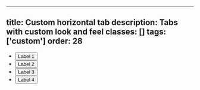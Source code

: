 <!--
 *              © 2025 Visa
 *
 * Licensed under the Apache License, Version 2.0 (the "License");
 * you may not use this file except in compliance with the License.
 * You may obtain a copy of the License at
 *
 *         http://www.apache.org/licenses/LICENSE-2.0
 *
 * Unless required by applicable law or agreed to in writing, software
 * distributed under the License is distributed on an "AS IS" BASIS,
 * WITHOUT WARRANTIES OR CONDITIONS OF ANY KIND, either express or implied.
 * See the License for the specific language governing permissions and
 * limitations under the License.
 *
 -->
---
title: Custom horizontal tab 
description: Tabs with custom look and feel 
classes: []
tags: ['custom']
order: 28
---

<style>
  .my-tabs { --v-tabs-active-line-padding: 0px; --v-tabs-active-foreground: #000; --v-tabs-selected-background: #dbbfff; --v-tabs-selected-highlight: #a158fe; --v-tabs-selected-highlight-border-size: 4px; --v-tabs-group-gap: 0; --v-button-default-border-radius: var(--size-rounded-none); --v-button-tertiary-background: transparent; --v-button-tertiary-foreground: #333; --v-button-tertiary-hover-background: #ebcfff; --v-button-tertiary-hover-foreground: #000; --v-button-tertiary-focus-background: #ebcfff; --v-button-tertiary-focus-foreground: #000; --v-button-tertiary-active-background: #e6d4fc; --v-button-tertiary-active-foreground: #000; }
</style>
<ul class="v-tabs my-tabs" role="tablist">
  <li class="v-tab" role="none">
    <button aria-selected="true" class="v-button v-button-large v-button-tertiary" role="tab">
      Label 1
    </button>
  </li>
  <li class="v-tab" role="none">
    <button aria-selected="false" class="v-button v-button-large v-button-tertiary" role="tab">
      Label 2
    </button>
  </li>
  <li class="v-tab" role="none">
    <button aria-selected="false" class="v-button v-button-large v-button-tertiary" role="tab">
      Label 3
    </button>
  </li>
  <li class="v-tab" role="none">
    <button aria-selected="false" class="v-button v-button-large v-button-tertiary" role="tab">
      Label 4
    </button>
  </li>
</ul>
